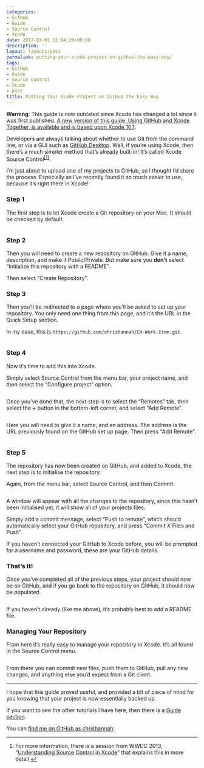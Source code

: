 ```yaml
---
categories:
- GitHub
- Guide
- Source Control
- Xcode
date: 2017-03-01 11:04:29+00:00
description: ''
layout: layouts/post
permalink: putting-your-xcode-project-on-github-the-easy-way/
tags:
- GitHub
- Guide
- Source Control
- Xcode
- post
title: Putting Your Xcode Project on GitHub the Easy Way
---
```


<div id="warning" class="kg-card-markdown">
<strong>Warning</strong>: This guide is now outdated since Xcode has changed a lot since it was first published. <a href="https://chrishannah.me/using-github-and-xcode-together">A new version of this guide, Using GitHub and Xcode Together, is available and is based upon Xcode 10.1</a>.</div>
<div class="kg-card-markdown">
<p>Developers are always talking about whether to use Git from the command line, or via a GUI such as <a href="https://desktop.github.com">GitHub Desktop</a>. Well, if you’re using Xcode, then there’s a much simpler method that’s already built-in! It’s called Xcode Source Control<sup class="footnote-ref"><a id="fnref1" href="#fn1">[1]</a></sup>.</p>
<p>I’m just about to upload one of my projects to GitHub, so I thought I’d share the process. Especially as I’ve recently found it so much easier to use, because it’s right there in Xcode!</p>
<h3 id="step1">Step 1</h3>
<p>The first step is to let Xcode create a Git repository on your Mac. It should be checked by default.</p>
<p><img class="alignnone size-full wp-image-492" src="https://chrishannah.me/wp-content/uploads/2017/03/Screen-Shot-2017-03-01-at-10-29-05.png" alt=""></p>
<h3 id="step2">Step 2</h3>
<p>Then you will need to create a new repository on GitHub. Give it a name, description, and make it Public/Private. But make sure you <strong>don’t</strong> select “Initialize this repository with a README”.</p>
<p><img class="alignnone size-full wp-image-493" src="https://chrishannah.me/wp-content/uploads/2017/03/Screen-Shot-2017-03-01-at-10-31-11.png" alt=""><br />
Then select “Create Repository”.</p>
<h3 id="step3">Step 3</h3>
<p>Then you’ll be redirected to a page where you’ll be asked to set up your repository. You only need one thing from this page, and it’s the URL in the Quick Setup section.</p>
<p>In my case, this is <code>https://github.com/chrishannah/CH-Work-Item.git</code>.</p>
<p><img class="alignnone size-full wp-image-494" src="https://chrishannah.me/wp-content/uploads/2017/03/Screen-Shot-2017-03-01-at-10-33-57.png" alt=""></p>
<h3 id="step4">Step 4</h3>
<p>Now it’s time to add this into Xcode.</p>
<p>Simply select Source Control from the menu bar, your project name, and then select the “Configure project” option.</p>
<p><img class="alignnone size-full wp-image-495" src="https://chrishannah.me/wp-content/uploads/2017/03/Screen-Shot-2017-03-01-at-10-36-02.png" alt=""></p>
<p>Once you’ve done that, the next step is to select the “Remotes” tab, then select the + button in the bottom-left corner, and select “Add Remote”.</p>
<p><img class="alignnone size-full wp-image-496" src="https://chrishannah.me/wp-content/uploads/2017/03/Screen-Shot-2017-03-01-at-10-36-21.png" alt=""></p>
<p>Here you will need to give it a name, and an address. The address is the URL previously found on the GitHub set up page. Then press “Add Remote”.</p>
<p><img class="alignnone size-full wp-image-498" src="https://chrishannah.me/wp-content/uploads/2017/03/Screen-Shot-2017-03-01-at-10-36-59.png" alt=""></p>
<h3 id="step5">Step 5</h3>
<p>The repository has now been created on GitHub, and added to Xcode, the next step is to initialise the repository.</p>
<p>Again, from the menu bar, select Source Control, and then Commit.</p>
<p><img class="alignnone size-full wp-image-499" src="https://chrishannah.me/wp-content/uploads/2017/03/Screen-Shot-2017-03-01-at-10-42-45.png" alt=""></p>
<p>A window will appear with all the changes to the repository, since this hasn’t been initialised yet, it will show all of your projects files.</p>
<p>Simply add a commit message, select “Push to remote”, which should automatically select your GitHub repository, and press “Commit X Files and Push”.</p>
<p><img class="alignnone size-full wp-image-500" src="https://chrishannah.me/wp-content/uploads/2017/03/Screen-Shot-2017-03-01-at-10-43-07.png" alt=""><br />
If you haven’t connected your GitHub to Xcode before, you will be prompted for a username and password, these are your GitHub details.</p>
<h3 id="thatsit">That’s It!</h3>
<p>Once you’ve completed all of the previous steps, your project should now be on GitHub, and if you go back to the repository on GitHub, it should now be populated.</p>
<p><img class="alignnone size-full wp-image-501" src="https://chrishannah.me/wp-content/uploads/2017/03/Screen-Shot-2017-03-01-at-10-49-42.png" alt=""></p>
<p>If you haven’t already (like me above), it’s probably best to add a README file.</p>
<h3 id="managingyourrepository">Managing Your Repository</h3>
<p>From here it’s really easy to manage your repository in Xcode. It’s all found in the Source Control menu.</p>
<p><img class="alignnone size-full wp-image-502" src="https://chrishannah.me/wp-content/uploads/2017/03/Screen-Shot-2017-03-01-at-10-52-10.png" alt=""></p>
<p>From there you can commit new files, push them to GitHub, pull any new changes, and anything else you’d expect from a Git client.</p>
<hr>
<p>I hope that this guide proved useful, and provided a bit of piece of mind for you knowing that your project is now essentially backed up.</p>
<p>If you want to see the other tutorials I have here, then there is a <a href="https://chrishannah.me/tag/guide/">Guide section</a>.</p>
<p>You can <a href="https://github.com/chrishannah">find me on GitHub as chrishannah</a>.</p>
<hr class="footnotes-sep">
<section class="footnotes">
<ol class="footnotes-list">
<li id="fn1" class="footnote-item">For more information, there is a session from WWDC 2013, “<a href="https://developer.apple.com/videos/play/wwdc2013/414/">Understanding Source Control in Xcode</a>” that explains this in more detail <a class="footnote-backref" href="#fnref1">↩︎</a></li>
</ol>
</section>
</div>